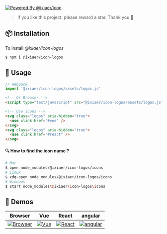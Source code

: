 [![Powered By @ixiaer/icon](https://img.shields.io/github/package-json/dependency-version/ixiaer/icon-logos/dev/@ixiaer/icon.svg)](https://github.com/ixiaer/icon)

> If you like this project, please reward a star. Thank you 🙏

## 📦 Installation

To install *@ixiaer/icon-logos*

```bash
$ npm i @ixiaer/icon-logos
```

## 💎 Usage

```javascript
// Webpack
import '@ixiaer/icon-logos/assets/logos.js'
```

```html
<!-- Or Browser -->
<script type="text/javascript" src="@ixiaer/icon-logos/assets/logos.js"></script>
```

```html
<!-- Use icons -->
<svg class="logos" aria-hidden="true">
  <use xlink:href="#vue" />
</svg>
<svg class="logos" aria-hidden="true">
  <use xlink:href="#react" />
</svg>
```

#### 🔍 How to find the icon name ?

```bash
# Mac
$ open node_modules/@ixiaer/icon-logos/icons
# Linux
$ xdg-open node_modules/@ixiaer/icon-logos/icons
# Windows
$ start node_modules\@ixiaer\icon-logos\icons
```

## 🚸 Demos

| Browser | Vue | React | angular |
| :---: | :---: | :---: | :---: |
| [![Browser](https://cdn.svgporn.com/logos/chrome.svg)](https://github.com/ixiaer/icon-demos) | [![Vue](https://cdn.svgporn.com/logos/vue.svg)](https://github.com/ixiaer/icon-demos) | [![React](https://cdn.svgporn.com/logos/react.svg)](https://github.com/ixiaer/icon-demos) | [![angular](https://cdn.svgporn.com/logos/angular-icon.svg)](https://github.com/ixiaer/icon-demos) |
